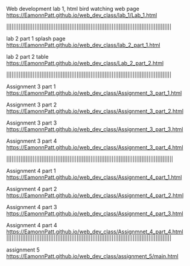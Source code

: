 Web development lab 1, html bird watching web page   https://EamonnPatt.github.io/web_dev_class/lab_1/Lab_1.html

||||||||||||||||||||||||||||||||||||||||||||||||||||||||||||||||||||||||||||||||||||||||||||||

lab 2 part 1 splash page  https://EamonnPatt.github.io/web_dev_class/lab_2_part_1.html

lab 2 part 2 table https://EamonnPatt.github.io/web_dev_class/Lab_2_part_2.html

||||||||||||||||||||||||||||||||||||||||||||||||||||||||||||||||||||||||||||||||||||||||||||||

Assignment 3 part 1 https://EamonnPatt.github.io/web_dev_class/Assignment_3_part_1.html

Assignment 3 part 2 https://EamonnPatt.github.io/web_dev_class/Assignment_3_part_2.html

Assignment 3 part 3 https://EamonnPatt.github.io/web_dev_class/Assignment_3_part_3.html

Assignment 3 part 4 https://EamonnPatt.github.io/web_dev_class/Assignment_3_part_4.html

|||||||||||||||||||||||||||||||||||||||||||||||||||||||||||||||||||||||||||||||||||||||||||||||

Assignment 4 part 1 https://EamonnPatt.github.io/web_dev_class/Assignment_4_part_1.html

Assignment 4 part 2 https://EamonnPatt.github.io/web_dev_class/Assignment_4_part_2.html

Assignment 4 part 3 https://EamonnPatt.github.io/web_dev_class/Assignment_4_part_3.html

Assignment 4 part 4 https://EamonnPatt.github.io/web_dev_class/Assignmnet_4_part_4.html
||||||||||||||||||||||||||||||||||||||||||||||||||||||||||||||||||||||||||||||||||||||||||||||

assignment 5 https://EamonnPatt.github.io/web_dev_class/assignment_5/main.html
